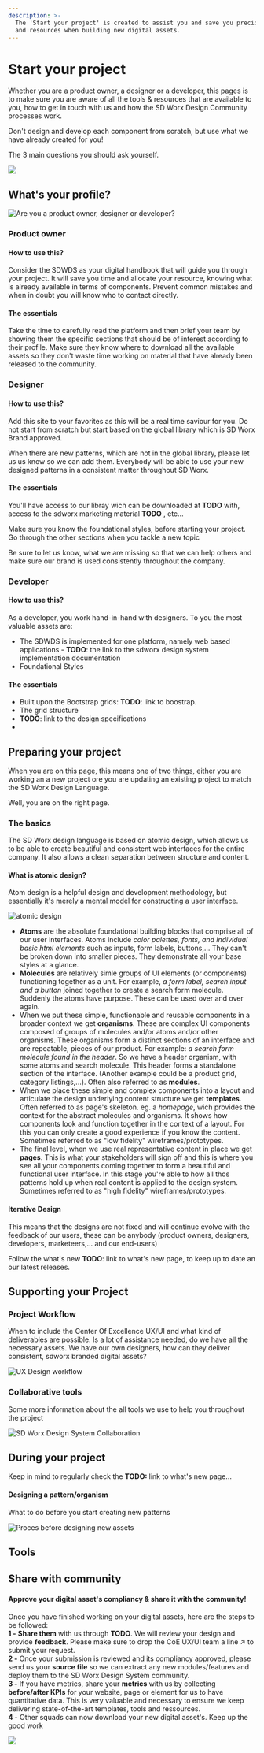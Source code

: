 ```yaml
---
description: >-
  The 'Start your project' is created to assist you and save you precious time
  and resources when building new digital assets.
---
```


# Start your project

Whether you are a product owner, a designer or a developer, this pages is to make sure you are aware of all the tools & resources that are available to you, how to get in touch with us and how the SD Worx Design Community processes work.

Don't design and develop each component from scratch, but use what we have already created for you!

The 3 main questions you should ask yourself.

![](.gitbook/assets/compliant.png)



## What's your profile?

![Are you a product owner, designer or developer?](.gitbook/assets/team.png)

### Product owner

#### How to use this?

Consider the SDWDS as your digital handbook that will guide you through your project.  It will save you time and allocate your resource, knowing what is already available in terms of components.  Prevent common mistakes and when in doubt you will know who to contact directly.

#### The essentials

Take the time to carefully read the platform and then brief your team by showing them the specific sections that should be of interest according to their profile. Make sure they know where to download all the available assets so they don't waste time working on material that have already been released to the community.

### Designer

#### How to use this?

Add this site to your favorites as this will be a real time saviour for you.  Do not start from scratch but start based on the global library which is SD Worx Brand approved.

When there are new patterns, which are not in the global library, please let us us know so we can add them.  Everybody will be able to use your new designed patterns in a consistent matter throughout SD Worx.

#### The essentials

You'll have access to our libray wich can be downloaded at **TODO** with, access to the sdworx marketing material **TODO** , etc...

Make sure you know the foundational styles, before starting your project.  Go through the other sections when you tackle a new topic

Be sure to let us know, what we are missing so that we can help others and make sure our brand is used consistently throughout the company.

### Developer

#### How to use this?

As a developer, you work hand-in-hand with designers.  To you the most valuable assets are:

* The SDWDS is implemented for one platform, namely web based applications - **TODO**: the link to the sdworx design system implementation documentation
* Foundational Styles

#### The essentials

* Built upon the Bootstrap grids: **TODO**: link to boostrap.
* The grid structure
* **TODO**: link to the design specifications
* 


## Preparing your project

When you are on this page, this means one of two things, either you are working an a new project ore you are updating an existing project to match the SD Worx Design Language.

Well, you are on the right page.

### The basics

The SD Worx design language is based on atomic design, which allows us to be able to create beautiful and consistent web interfaces for the entire company.  It also allows a clean separation between structure and content.

#### What is atomic design?

Atom design is a helpful design and development methodology, but essentially it's merely a mental model for constructing a user interface.  

![atomic design](.gitbook/assets/atomic-design_overview.svg)

* **Atoms** are the absolute foundational building blocks that comprise all of our user interfaces.  Atoms include _color palettes, fonts, and individual basic html elements_ such as inputs, form labels, buttons,... They can't be broken down into smaller pieces.  They demonstrate all your base styles at a glance.  
* **Molecules** are relatively simle groups of UI elements \(or components\) functioning together as a unit.  For example, _a form label, search input and a button_ joined together to create a search form molecule.  Suddenly the atoms have purpose.  These can be used over and over again.
* When we put these simple, functionable and reusable components in a broader context we get **organisms**.  These are complex UI components composed of groups of molecules and/or atoms and/or other organisms.  These organisms form a distinct sections of an interface and are repeatable, pieces of our product.  For example: _a search form molecule found in the header_.  So we have a header organism, with some atoms and search molecule.  This header forms a standalone section of the interface.  \(Another example could be a product grid, category listings,...\).  Often also referred to as **modules**.
* When we place these simple and complex components into a layout and articulate the design underlying content structure we get **templates**.  Often referred to as page's skeleton. eg. a _homepage_, wich provides the context for the abstract molecules and organisms.  It shows how components look and function together in the context of a layout.  For this you can only create a good experience if you know the content.  Sometimes referred to as "low fidelity" wireframes/prototypes.
* The final level, when we use real representative content in place we get **pages**.  This is what your stakeholders will sign off and this is where you see all your components coming together to form a beautiful and functional user interface.  In this stage you're able to how all thos patterns hold up when real content is applied to the design system.  Sometimes referred to as "high fidelity" wireframes/prototypes.

#### Iterative Design

This means that the designs are not fixed and will continue evolve with the feedback of our users, these can be anybody \(product owners, designers, developers, marketeers,... and our end-users\)

Follow the what's new **TODO**: link to what's new page, to keep up to date an our latest releases.

## Supporting your Project

### Project Workflow

When to include the Center Of Excellence UX/UI and what kind of deliverables are possible.  Is a lot of assistance needed, do we have all the necessary assets.  We have our own designers, how can they deliver consistent, sdworx branded digital assets?

![UX Design workflow](.gitbook/assets/workflow-project.png)

### Collaborative tools

Some more information about the all tools we use to help you throughout the project

![SD Worx Design System Collaboration](.gitbook/assets/collaborative-tools.png)



## During your project

Keep in mind to regularly check the **TODO:** link to what's new page...

#### Designing a pattern/organism

What to do before you start creating new patterns

![Proces before designing new assets](.gitbook/assets/comliant-yes-no.png)

## Tools



## Share with community

#### Approve your digital asset's compliancy & share it with the community!

Once you have finished working on your digital assets, here are the steps to be followed:  
**1 -** **Share them** with us through **TODO**. We will review your design and provide **feedback**. Please make sure to drop the CoE UX/UI team a line ↗ to submit your request.  
**2 -** Once your submission is reviewed and its compliancy approved, please send us your **source file** so we can extract any new modules/features and deploy them to the SD Worx Design System community.  
**3 -** If you have metrics, share your **metrics** with us by collecting **before/after KPIs** for your website, page or element for us to have quantitative data. This is very valuable and necessary to ensure we keep delivering state-of-the-art templates, tools and ressources.  
**4 -** Other squads can now download your new digital asset's.  Keep up the good work

![](.gitbook/assets/thank-you.png)

